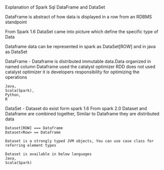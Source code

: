 Explanation of Spark Sql DataFrame and DataSet 

DataFrame is abstract of how data is displayed in a row from an RDBMS standpoint

From Spark 1.6 
DataSet came into picture which define the specific type of Data

Dataframe data can be represented in spark as DataSet[ROW] and in java as DataSet<Row>



DataFrame - 
	Dataframe is distributed immutable data.Data organized in named column 
	Dataframe used the catalyst optimizer 
	RDD does not used catalyst optimizer it is developers responsibility for optimizing the operations
	
	Java,
	Scala(Spark),
	Python,
	R

DataSet -
	Dataset do exist form spark 1.6 
	From spark 2.0 Dataset and Dataframe are combined together, Similar to Dataframe they are distributed data 
	
	Dataset[ROW] === Dataframe 
	Dataset<Row> == Dataframe 
	
	Dataset is a strongly typed JVM objects, You can use case class for referring element types  
	
	Dataset is available in below languages 
	Java,
	Scala(Spark)	